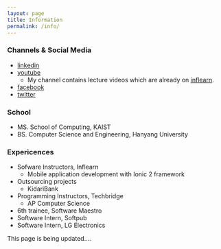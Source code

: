 ```yaml
---
layout: page
title: Information
permalink: /info/
---
```

### Channels & Social Media
- [linkedin](https://www.linkedin.com/in/cjm9236)
- [youtube](https://www.youtube.com/channel/UCstP5AX2725CDpOCLx6K8yA)
    - My channel contains lecture videos which are already on [inflearn](www.inflearn.com).
- [facebook](https://www.facebook.com/cjm9236)
- [twitter](https://www.twitter.com/cjm9236)

### School
- MS. School of Computing, KAIST
- BS. Computer Science and Engineering, Hanyang University

### Expericences
- Sofware Instructors, Inflearn
    - Mobile application development with Ionic 2 framework 
- Outsourcing projects
    - KidariBank
- Programming Instructors, Techbridge
    - AP Computer Science
- 6th trainee, Software Maestro
- Software Intern, Softpub
- Software Intern, LG Electronics


This page is being updated....